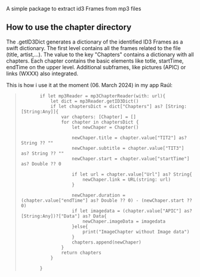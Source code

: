 A simple package to extract id3 Frames from mp3 files


## How to use the chapter directory

The .getID3Dict generates a dictionary of the identified ID3 Frames as a swift dictionary. The first level contains all the frames related to the file (title, artist,…). The value to the key "Chapters" contains a dictionary with all chapters. Each chapter contains the basic elements like totle, startTime, endTime on the upper level. Additional subframes, like pictures (APIC) or links (WXXX) also integrated.

This is how i use it at the moment (06. March 2024) in my app Raúl:

>            if let mp3Reader = mp3ChapterReader(with: url){
>                let dict = mp3Reader.getID3Dict()
>                if let chaptersDict = dict["Chapters"] as? [String:[String:Any]]{
>                    var chapters: [Chapter] = []
>                    for chapter in chaptersDict {
>                        let newChaper = Chapter()
>
>                        newChaper.title = chapter.value["TIT2"] as? String ?? ""
>                        newChaper.subtitle = chapter.value["TIT3"] as? String ?? ""
>                        newChaper.start = chapter.value["startTime"] as? Double ?? 0
>
>                        if let url = chapter.value["Url"] as? String{
>                            newChaper.link = URL(string: url)
>                        }
>                        
>                        newChaper.duration = (chapter.value["endTime"] as? Double ?? 0) - (newChaper.start ?? 0)
>                        if let imagedata = (chapter.value["APIC"] as? [String:Any])?["Data"] as? Data{
>                            newChaper.imageData = imagedata
>                        }else{
>                            print("ImageChapter without Image data")
>                        }
>                        chapters.append(newChaper)
>                    }
>                    return chapters
>                }
>
>            }


